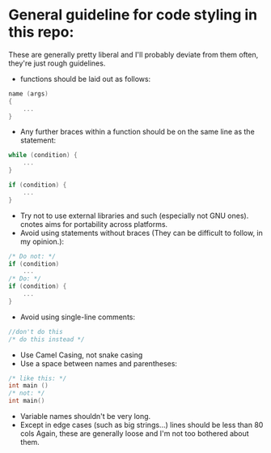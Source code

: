 # General guideline for code styling in this repo:
These are generally pretty liberal and I'll probably deviate from them often, they're just rough guidelines.
* functions should be laid out as follows:
```c
name (args)
{
	...
}
```
* Any further braces within a function should be on the same line as the statement:
```c
while (condition) {
	...
}

if (condition) {
	...
}
```
* Try not to use external libraries and such (especially not GNU ones). cnotes aims for portability across platforms.
* Avoid using statements without braces (They can be difficult to follow, in my opinion.):
```c
/* Do not: */
if (condition)
	...
/* Do: */
if (condition) {
	...
}
```
* Avoid using single-line comments:
```c
//don't do this
/* do this instead */
```
* Use Camel Casing, not snake casing
* Use a space between names and parentheses:
```c
/* like this: */
int main ()
/* not: */
int main()
```
* Variable names shouldn't be very long.
* Except in edge cases (such as big strings...) lines should be less than 80 cols
Again, these are generally loose and I'm not too bothered about them.